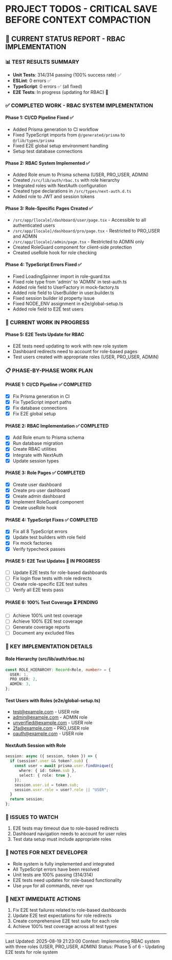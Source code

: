# PROJECT TODOS - CRITICAL SAVE BEFORE CONTEXT COMPACTION

## 🚨 CURRENT STATUS REPORT - RBAC IMPLEMENTATION

### 📊 TEST RESULTS SUMMARY

- **Unit Tests**: 314/314 passing (100% success rate) ✅
- **ESLint**: 0 errors ✅
- **TypeScript**: 0 errors ✅ (all fixed)
- **E2E Tests**: In progress (updating for RBAC) 🔄

### ✅ COMPLETED WORK - RBAC SYSTEM IMPLEMENTATION

#### Phase 1: CI/CD Pipeline Fixed ✅

- Added Prisma generation to CI workflow
- Fixed TypeScript imports from `@/generated/prisma` to `@/lib/types/prisma`
- Fixed E2E global setup environment handling
- Setup test database connections

#### Phase 2: RBAC System Implemented ✅

- Added Role enum to Prisma schema (USER, PRO_USER, ADMIN)
- Created `/src/lib/auth/rbac.ts` with role hierarchy
- Integrated roles with NextAuth configuration
- Created type declarations in `/src/types/next-auth.d.ts`
- Added role to JWT and session tokens

#### Phase 3: Role-Specific Pages Created ✅

- `/src/app/[locale]/dashboard/user/page.tsx` - Accessible to all authenticated users
- `/src/app/[locale]/dashboard/pro/page.tsx` - Restricted to PRO_USER and ADMIN
- `/src/app/[locale]/admin/page.tsx` - Restricted to ADMIN only
- Created RoleGuard component for client-side protection
- Created useRole hook for role checking

#### Phase 4: TypeScript Errors Fixed ✅

- Fixed LoadingSpinner import in role-guard.tsx
- Fixed role type from 'admin' to 'ADMIN' in test-auth.ts
- Added role field to UserFactory in mock-factory.ts
- Added role field to UserBuilder in user.builder.ts
- Fixed session builder id property issue
- Fixed NODE_ENV assignment in e2e/global-setup.ts
- Added role field to E2E test users

### 🔧 CURRENT WORK IN PROGRESS

#### Phase 5: E2E Tests Update for RBAC

- E2E tests need updating to work with new role system
- Dashboard redirects need to account for role-based pages
- Test users created with appropriate roles (USER, PRO_USER, ADMIN)

### 📋 PHASE-BY-PHASE WORK PLAN

#### PHASE 1: CI/CD Pipeline ✅ COMPLETED

- [x] Fix Prisma generation in CI
- [x] Fix TypeScript import paths
- [x] Fix database connections
- [x] Fix E2E global setup

#### PHASE 2: RBAC Implementation ✅ COMPLETED

- [x] Add Role enum to Prisma schema
- [x] Run database migration
- [x] Create RBAC utilities
- [x] Integrate with NextAuth
- [x] Update session types

#### PHASE 3: Role Pages ✅ COMPLETED

- [x] Create user dashboard
- [x] Create pro user dashboard
- [x] Create admin dashboard
- [x] Implement RoleGuard component
- [x] Create useRole hook

#### PHASE 4: TypeScript Fixes ✅ COMPLETED

- [x] Fix all 8 TypeScript errors
- [x] Update test builders with role field
- [x] Fix mock factories
- [x] Verify typecheck passes

#### PHASE 5: E2E Test Updates 🔄 IN PROGRESS

- [ ] Update E2E tests for role-based dashboards
- [ ] Fix login flow tests with role redirects
- [ ] Create role-specific E2E test suites
- [ ] Verify all E2E tests pass

#### PHASE 6: 100% Test Coverage ⏳ PENDING

- [ ] Achieve 100% unit test coverage
- [ ] Achieve 100% E2E test coverage
- [ ] Generate coverage reports
- [ ] Document any excluded files

### 🎯 KEY IMPLEMENTATION DETAILS

#### Role Hierarchy (src/lib/auth/rbac.ts)

```typescript
const ROLE_HIERARCHY: Record<Role, number> = {
  USER: 1,
  PRO_USER: 2,
  ADMIN: 3,
};
```

#### Test Users with Roles (e2e/global-setup.ts)

- test@example.com - USER role
- admin@example.com - ADMIN role
- unverified@example.com - USER role
- 2fa@example.com - PRO_USER role
- oauth@example.com - USER role

#### NextAuth Session with Role

```typescript
session: async ({ session, token }) => {
  if (session?.user && token?.sub) {
    const user = await prisma.user.findUnique({
      where: { id: token.sub },
      select: { role: true },
    });
    session.user.id = token.sub;
    session.user.role = user?.role || "USER";
  }
  return session;
};
```

### 🐛 ISSUES TO WATCH

1. E2E tests may timeout due to role-based redirects
2. Dashboard navigation needs to account for user roles
3. Test data setup must include appropriate roles

### 📝 NOTES FOR NEXT DEVELOPER

- Role system is fully implemented and integrated
- All TypeScript errors have been resolved
- Unit tests are 100% passing (314/314)
- E2E tests need updates for role-based functionality
- Use `pnpm` for all commands, never `npm`

### 🚀 NEXT IMMEDIATE ACTIONS

1. Fix E2E test failures related to role-based dashboards
2. Update E2E test expectations for role redirects
3. Create comprehensive E2E test suite for each role
4. Achieve 100% test coverage across all test types

---

Last Updated: 2025-08-19 21:23:00
Context: Implementing RBAC system with three roles (USER, PRO_USER, ADMIN)
Status: Phase 5 of 6 - Updating E2E tests for role system
